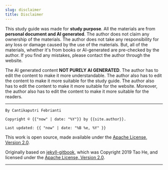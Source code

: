 ```yaml
---
slug: disclaimer
title: Disclaimer
---
```


This study guide was made for **study purpose**. All the materials are from **personal document and AI generated**. The author does not claim any ownership of the materials. The author does not take any responsibility for any loss or damage caused by the use of the materials. But, all of the materials, whether it's from books or AI-generated are pre-checked by the author. If you find any mistakes, please contact the author through the website.

The AI generated content **NOT PURELY AI GENERATED**. The author has to edit the content to make it more understandable. The author also has to edit the content to make it more suitable for the study guide. The author also has to edit the content to make it more suitable for the website. Moreover, the author also has to edit the content to make it more suitable for the readers.

---
```
By Cantikaputri Febrianti

Copyright ©️ {{"now" | date: "%Y"}} by {{site.author}}.

Last updated: {{ "now" | date: "%B %e, %Y" }}
```

This work is open source, made available under the [Apache License, Version 2.0](https://github.com/cantikapf/IR-chapterbook/blob/master/LICENSE).

Originally based on [jekyll-gitbook](https://github.com/sighingnow/jekyll-gitbook), which was Copyright 2019 Tao He, and licensed under the [Apache License, Version 2.0](https://github.com/sighingnow/jekyll-gitbook/blob/f286e81abb57c91b7056d043d846cd308c8ea292/LICENSE).

---
